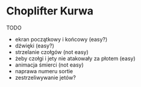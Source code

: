 # Choplifter Kurwa


TODO
* ekran początkowy i końcowy (easy?)
* dźwięki (easy?)
* strzelanie czołgów (not easy)
* żeby czołgi i jety nie atakowały za płotem (easy)
* animacja śmierci (not easy)
* naprawa numeru sortie
* zestrzeliwywanie jetów?